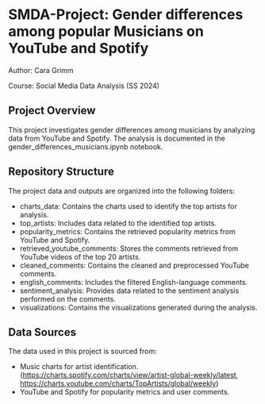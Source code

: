 # SMDA-Project: Gender differences among popular Musicians on YouTube and Spotify
Author: Cara Grimm

Course: Social Media Data Analysis (SS 2024)

## Project Overview
This project investigates gender differences among musicians by analyzing data from YouTube and Spotify. The analysis is documented in the gender_differences_musicians.ipynb notebook.


## Repository Structure
The project data and outputs are organized into the following folders:
- charts_data: Contains the charts used to identify the top artists for analysis.
- top_artists: Includes data related to the identified top artists.
- popularity_metrics: Contains the retrieved popularity metrics from YouTube and Spotify.
- retrieved_youtube_comments: Stores the comments retrieved from YouTube videos of the top 20 artists.
- cleaned_comments: Contains the cleaned and preprocessed YouTube comments.
- english_comments: Includes the filtered English-language comments.
- sentiment_analysis: Provides data related to the sentiment analysis performed on the comments.
- visualizations: Contains the visualizations generated during the analysis.


## Data Sources
The data used in this project is sourced from:
- Music charts for artist identification. (https://charts.spotify.com/charts/view/artist-global-weekly/latest, https://charts.youtube.com/charts/TopArtists/global/weekly)
- YouTube and Spotify for popularity metrics and user comments.

